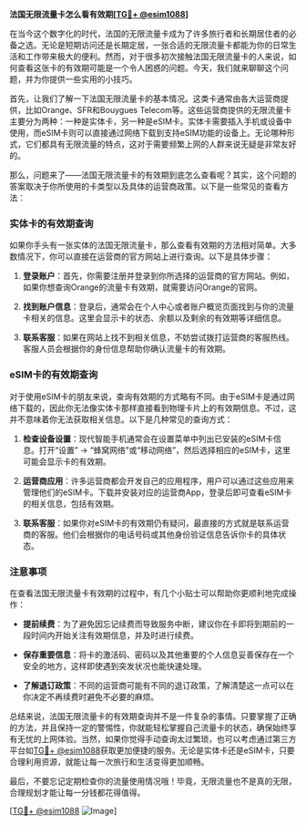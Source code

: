 **法国无限流量卡怎么看有效期[[TG💪+ @esim1088](https://t.me/s/esim1088)]**

在当今这个数字化的时代，法国的无限流量卡成为了许多旅行者和长期居住者的必备之选。无论是短期访问还是长期定居，一张合适的无限流量卡都能为你的日常生活和工作带来极大的便利。然而，对于很多初次接触法国无限流量卡的人来说，如何查看这张卡的有效期可能是一个令人困惑的问题。今天，我们就来聊聊这个问题，并为你提供一些实用的小技巧。

首先，让我们了解一下法国无限流量卡的基本情况。这类卡通常由各大运营商提供，比如Orange、SFR和Bouygues Telecom等。这些运营商提供的无限流量卡主要分为两种：一种是实体卡，另一种是eSIM卡。实体卡需要插入手机或设备中使用，而eSIM卡则可以直接通过网络下载到支持eSIM功能的设备上。无论哪种形式，它们都具有无限流量的特点，这对于需要频繁上网的人群来说无疑是非常友好的。

那么，问题来了——法国无限流量卡的有效期到底怎么查看呢？其实，这个问题的答案取决于你所使用的卡类型以及具体的运营商政策。以下是一些常见的查看方法：

### 实体卡的有效期查询

如果你手头有一张实体的法国无限流量卡，那么查看有效期的方法相对简单。大多数情况下，你可以直接在运营商的官方网站上进行查询。以下是具体步骤：

1. **登录账户**：首先，你需要注册并登录到你所选择的运营商的官方网站。例如，如果你想查询Orange的流量卡有效期，就需要访问Orange的官网。
   
2. **找到账户信息**：登录后，通常会在个人中心或者账户概览页面找到与你的流量卡相关的信息。这里会显示卡的状态、余额以及剩余的有效期等详细信息。

3. **联系客服**：如果在网站上找不到相关信息，不妨尝试拨打运营商的客服热线。客服人员会根据你的身份信息帮助你确认流量卡的有效期。

### eSIM卡的有效期查询

对于使用eSIM卡的朋友来说，查询有效期的方式略有不同。由于eSIM卡是通过网络下载的，因此你无法像实体卡那样直接看到物理卡片上的有效期信息。不过，这并不意味着你无法获取相关信息。以下是几种常见的查询方式：

1. **检查设备设置**：现代智能手机通常会在设置菜单中列出已安装的eSIM卡信息。打开“设置” -> “蜂窝网络”或“移动网络”，然后选择相应的eSIM卡，这里可能会显示卡的有效期。

2. **运营商应用**：许多运营商都会开发自己的应用程序，用户可以通过这些应用来管理他们的eSIM卡。下载并安装对应的运营商App，登录后即可查看eSIM卡的相关信息，包括有效期。

3. **联系客服**：如果你对eSIM卡的有效期仍有疑问，最直接的方式就是联系运营商的客服。他们会根据你的电话号码或其他身份验证信息告诉你卡的具体状态。

### 注意事项

在查看法国无限流量卡有效期的过程中，有几个小贴士可以帮助你更顺利地完成操作：

- **提前续费**：为了避免因忘记续费而导致服务中断，建议你在卡即将到期前的一段时间内开始关注有效期信息，并及时进行续费。
  
- **保存重要信息**：将卡的激活码、密码以及其他重要的个人信息妥善保存在一个安全的地方，这样即使遇到突发状况也能快速处理。

- **了解退订政策**：不同的运营商可能有不同的退订政策，了解清楚这一点可以在你决定不再续费时避免不必要的麻烦。

总结来说，法国无限流量卡的有效期查询并不是一件复杂的事情。只要掌握了正确的方法，并且保持一定的警惕性，你就能轻松掌握自己流量卡的状态，确保始终享有无忧的上网体验。当然，如果你觉得手动查询太过繁琐，也可以考虑通过第三方平台如[TG💪+ @esim1088](https://t.me/s/esim1088)获取更加便捷的服务。无论是实体卡还是eSIM卡，只要合理利用资源，就能让每一次旅行和生活变得更加顺畅。

最后，不要忘记定期检查你的流量使用情况哦！毕竟，无限流量也不是真的无限，合理规划才能让每一分钱都花得值得。

[[TG💪+ @esim1088](https://t.me/s/esim1088) ![Image](https://i.postimg.cc/4NQfJmqS/Snipaste-2025-05-13-00-14-12.png)]